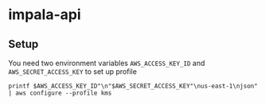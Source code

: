 # impala-api

## Setup
You need two environment variables `AWS_ACCESS_KEY_ID` and `AWS_SECRET_ACCESS_KEY` to set up profile

```
printf $AWS_ACCESS_KEY_ID"\n"$AWS_SECRET_ACCESS_KEY"\nus-east-1\njson" | aws configure --profile kms
```
